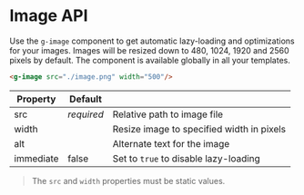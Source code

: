 # Image API

Use the `g-image` component to get automatic lazy-loading and optimizations for your images. Images will be resized down to 480, 1024, 1920 and 2560 pixels by default. The component is available globally in all your templates.

```html
<g-image src="./image.png" width="500"/>
```

|Property  |Default| |
|----------|-------|-|
|src       |*required*|Relative path to image file
|width     |          |Resize image to specified width in pixels
|alt       |          |Alternate text for the image
|immediate |false     |Set to `true` to disable lazy-loading

> The `src` and `width` properties must be static values.
